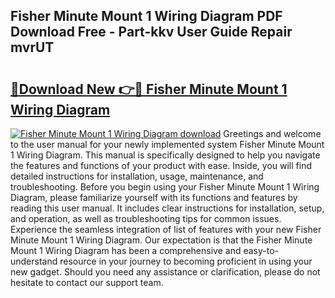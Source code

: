## Fisher Minute Mount 1 Wiring Diagram PDF Download Free - Part-kkv User Guide Repair mvrUT

# <h2><a href="http://dfjteqp.blite.top/?on=Fisher+Minute+Mount+1+Wiring+Diagram">🔗Download New 👉🔴 Fisher Minute Mount 1 Wiring Diagram</a></h2>

[![Fisher Minute Mount 1 Wiring Diagram download](https://i.imgur.com/lujVjoI.png)](http://dfjteqp.blite.top/?on=Fisher+Minute+Mount+1+Wiring+Diagram)
Greetings and welcome to the user manual for your newly implemented system Fisher Minute Mount 1 Wiring Diagram. This manual is specifically designed to help you navigate the features and functions of your product with ease. Inside, you will find detailed instructions for installation, usage, maintenance, and troubleshooting. Before you begin using your Fisher Minute Mount 1 Wiring Diagram, please familiarize yourself with its functions and features by reading this user manual. It includes clear instructions for installation, setup, and operation, as well as troubleshooting tips for common issues. Experience the seamless integration of list of features with your new Fisher Minute Mount 1 Wiring Diagram. Our expectation is that the Fisher Minute Mount 1 Wiring Diagram has been a comprehensive and easy-to-understand resource in your journey to becoming proficient in using your new gadget. Should you need any assistance or clarification, please do not hesitate to contact our support team.
